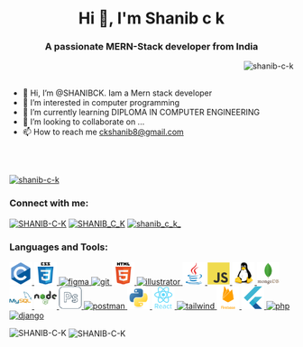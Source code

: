 <h1 align="center">Hi 👋, I'm Shanib c k</h1>
<h3 align="center">A passionate MERN-Stack developer from India</h3>

<img align="right" src="https://cdn.dribbble.com/users/2131993/screenshots/4948736/media/421d4ed2f3d23c73d64d20963f61f422.gif" alt="shanib-c-k">

<br />
<br />

- 👋 Hi, I’m @SHANIBCK. Iam a Mern stack developer
- 👀 I’m interested in computer programming
- 🌱 I’m currently learning DIPLOMA IN COMPUTER ENGINEERING 
- 💞️ I’m looking to collaborate on ...
- 📫 How to reach me ckshanib8@gmail.com

<br />
<br />

<!---
SHANIBCK/SHANIBCK is a ✨ special ✨ repository because its `README.md` (this file) appears on your GitHub profile.
You can click the Preview link to take a look at your changes.
--->
<p align="left"> <a href="https://github.com/ryo-ma/github-profile-trophy"><img src="https://github-profile-trophy.vercel.app/?username=SHANIB-C-K" alt="shanib-c-k" /></a> </p>

<h3 align="left">Connect with me:</h3>
<p align="left">
<a href="https://dev.to/shanib_c_k/" target="blank"><img align="center" src="https://raw.githubusercontent.com/rahuldkjain/github-profile-readme-generator/master/src/images/icons/Social/devto.svg" alt="SHANIB-C-K" height="30" width="40" /></a>
<a href="https://www.linkedin.com/in/shanib-c-k/" target="blank"><img align="center" src="https://raw.githubusercontent.com/rahuldkjain/github-profile-readme-generator/master/src/images/icons/Social/linked-in-alt.svg" alt="SHANIB_C_K" height="30" width="40" /></a>
<a href="https://www.instagram.com/shanib_c_k_/" target="blank"><img align="center" src="https://raw.githubusercontent.com/rahuldkjain/github-profile-readme-generator/master/src/images/icons/Social/instagram.svg" alt="shanib_c_k_" height="30" width="40" /></a>

<h3 align="left">Languages and Tools:</h3>
<p align="left"> <a href="https://www.cprogramming.com/" target="_blank" rel="noreferrer"> <img src="https://raw.githubusercontent.com/devicons/devicon/master/icons/c/c-original.svg" alt="c" width="40" height="40"/> </a> <a href="https://www.w3schools.com/css/" target="_blank" rel="noreferrer"> <img src="https://raw.githubusercontent.com/devicons/devicon/master/icons/css3/css3-original-wordmark.svg" alt="css3" width="40" height="40"/> </a> <a href="https://www.figma.com/" target="_blank" rel="noreferrer"> <img src="https://www.vectorlogo.zone/logos/figma/figma-icon.svg" alt="figma" width="40" height="40"/> </a> <a href="https://git-scm.com/" target="_blank" rel="noreferrer"> <img src="https://www.vectorlogo.zone/logos/git-scm/git-scm-icon.svg" alt="git" width="40" height="40"/> </a> <a href="https://www.w3.org/html/" target="_blank" rel="noreferrer"> <img src="https://raw.githubusercontent.com/devicons/devicon/master/icons/html5/html5-original-wordmark.svg" alt="html5" width="40" height="40"/> </a> <a href="https://www.adobe.com/in/products/illustrator.html" target="_blank" rel="noreferrer"> <img src="https://www.vectorlogo.zone/logos/adobe_illustrator/adobe_illustrator-icon.svg" alt="illustrator" width="40" height="40"/> </a> <a href="https://www.java.com" target="_blank" rel="noreferrer"> <img src="https://raw.githubusercontent.com/devicons/devicon/master/icons/java/java-original.svg" alt="java" width="40" height="40"/> </a> <a href="https://developer.mozilla.org/en-US/docs/Web/JavaScript" target="_blank" rel="noreferrer"> <img src="https://raw.githubusercontent.com/devicons/devicon/master/icons/javascript/javascript-original.svg" alt="javascript" width="40" height="40"/> </a> <a href="https://www.linux.org/" target="_blank" rel="noreferrer"> <img src="https://raw.githubusercontent.com/devicons/devicon/master/icons/linux/linux-original.svg" alt="linux" width="40" height="40"/> </a> <a href="https://www.mongodb.com/" target="_blank" rel="noreferrer"> <img src="https://raw.githubusercontent.com/devicons/devicon/master/icons/mongodb/mongodb-original-wordmark.svg" alt="mongodb" width="40" height="40"/> </a> <a href="https://www.mysql.com/" target="_blank" rel="noreferrer"> <img src="https://raw.githubusercontent.com/devicons/devicon/master/icons/mysql/mysql-original-wordmark.svg" alt="mysql" width="40" height="40"/> </a> <a href="https://nodejs.org" target="_blank" rel="noreferrer"> <img src="https://raw.githubusercontent.com/devicons/devicon/master/icons/nodejs/nodejs-original-wordmark.svg" alt="nodejs" width="40" height="40"/> </a> <a href="https://www.photoshop.com/en" target="_blank" rel="noreferrer"> <img src="https://raw.githubusercontent.com/devicons/devicon/master/icons/photoshop/photoshop-line.svg" alt="photoshop" width="40" height="40"/> </a> <a href="https://postman.com" target="_blank" rel="noreferrer"> <img src="https://www.vectorlogo.zone/logos/getpostman/getpostman-icon.svg" alt="postman" width="40" height="40"/> </a> <a href="https://www.python.org" target="_blank" rel="noreferrer"> <img src="https://raw.githubusercontent.com/devicons/devicon/master/icons/python/python-original.svg" alt="python" width="40" height="40"/> </a> <a href="https://reactjs.org/" target="_blank" rel="noreferrer"> <img src="https://raw.githubusercontent.com/devicons/devicon/master/icons/react/react-original-wordmark.svg" alt="react" width="40" height="40"/> </a> <a href="https://tailwindcss.com/" target="_blank" rel="noreferrer"> <img src="https://www.vectorlogo.zone/logos/tailwindcss/tailwindcss-icon.svg" alt="tailwind" width="40" height="40"/> </a> 
<a href="https://www.bing.com/ck/a?!&&p=0b84a9f609818c7dJmltdHM9MTcwOTMzNzYwMCZpZ3VpZD0yZTcyZmZiYi1jY2M0LTZjZjktMzYzMy1lZDQ1Y2QzMzZkNDgmaW5zaWQ9NTIyOA&ptn=3&ver=2&hsh=3&fclid=2e72ffbb-ccc4-6cf9-3633-ed45cd336d48&psq=firebase&u=a1aHR0cHM6Ly9maXJlYmFzZS5nb29nbGUuY29tLw&ntb=1" target="_blank" rel="noreferrer"> <img src="https://github.com/devicons/devicon/raw/master/icons/firebase/firebase-plain-wordmark.svg" alt="firebase" width="40" height="40"/> </a> <a href="https://www.bing.com/ck/a?!&&p=d2a2924f27b1b1e8JmltdHM9MTcwOTMzNzYwMCZpZ3VpZD0yZTcyZmZiYi1jY2M0LTZjZjktMzYzMy1lZDQ1Y2QzMzZkNDgmaW5zaWQ9NTIyOQ&ptn=3&ver=2&hsh=3&fclid=2e72ffbb-ccc4-6cf9-3633-ed45cd336d48&psq=flutter&u=a1aHR0cHM6Ly9mbHV0dGVyLmRldi8&ntb=1" target="_blank" rel="noreferrer"> <img src="https://github.com/devicons/devicon/raw/master/icons/flutter/flutter-original.svg" alt="flutter" width="40" height="40"/> </a> <a href="https://www.bing.com/ck/a?!&&p=8e11cb6f48853835JmltdHM9MTcwOTMzNzYwMCZpZ3VpZD0yZTcyZmZiYi1jY2M0LTZjZjktMzYzMy1lZDQ1Y2QzMzZkNDgmaW5zaWQ9NTIxNg&ptn=3&ver=2&hsh=3&fclid=2e72ffbb-ccc4-6cf9-3633-ed45cd336d48&psq=php&u=a1aHR0cHM6Ly93d3cucGhwLm5ldC8&ntb=1" target="_blank" rel="noreferrer"> <img src="https://www.vectorlogo.zone/logos/php/php-ar21.svg" alt="php" width="40" height="40"/> </a> 
<a href="https://www.bing.com/ck/a?!&&p=f4cb72adc5af51bbJmltdHM9MTcwOTMzNzYwMCZpZ3VpZD0yZTcyZmZiYi1jY2M0LTZjZjktMzYzMy1lZDQ1Y2QzMzZkNDgmaW5zaWQ9NTIxNw&ptn=3&ver=2&hsh=3&fclid=2e72ffbb-ccc4-6cf9-3633-ed45cd336d48&psq=django&u=a1aHR0cHM6Ly93d3cuZGphbmdvcHJvamVjdC5jb20v&ntb=1" target="_blank" rel="noreferrer"> <img src="https://www.vectorlogo.zone/logos/djangoproject/djangoproject-icon.svg" alt="django" width="40" height="40"/> </a> 
</p>

<p><img align="left" src="https://github-readme-stats.vercel.app/api/top-langs?username=SHANIB-C-K&show_icons=true&locale=en&layout=compact" alt="SHANIB-C-K" /></p>

<p>&nbsp;<img align="center" src="https://github-readme-stats.vercel.app/api?username=SHANIB-C-K&show_icons=true&locale=en" alt="SHANIB-C-K" /></p>
